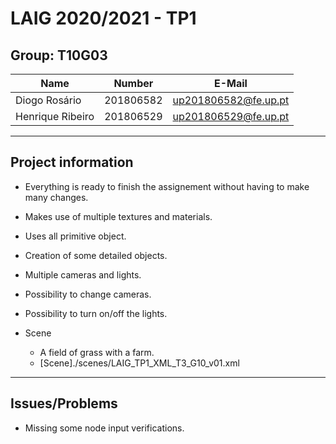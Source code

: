 # LAIG 2020/2021 - TP1

## Group: T10G03

| Name             | Number    | E-Mail             |
| ---------------- | --------- | ------------------ |
| Diogo Rosário    | 201806582 | up201806582@fe.up.pt |
| Henrique Ribeiro | 201806529 | up201806529@fe.up.pt |

----
## Project information

- Everything is ready to finish the assignement without having to make many changes.
- Makes use of multiple textures and materials.
- Uses all primitive object.
- Creation of some detailed objects.
- Multiple cameras and lights.
- Possibility to change cameras.
- Possibility to turn on/off the lights.

- Scene
  - A field of grass with a farm.
  - [Scene]./scenes/LAIG_TP1_XML_T3_G10_v01.xml
----
## Issues/Problems

- Missing some node input verifications.
